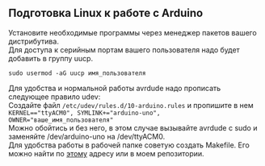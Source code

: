 ## Подготовка Linux к работе с Arduino

Установите необходимые программы через менеджер пакетов вашего дистрибутива.\
Для доступа к серийным портам вашего пользователя надо будет добавить в группу uucp.

```
sudo usermod -aG uucp имя_пользователя
```

Для удобства и нормальной работы avrdude надо прописать следующее правило udev:\
Создайте файл `/etc/udev/rules.d/10-arduino.rules` и пропишите в нем `KERNEL=="ttyACM0", SYMLINK+="arduino-uno", OWNER="ваше_имя_пользователя"`\
Можно обойтись и без него, в этом случае вызывайте avrdude с sudo и заменяйте /dev/arduino-uno на /dev/ttyACM0.\
Для удобства работы в рабочей папке советую создать Makefile. Его можно найти по [этому](https://gist.github.com/mhitza/8a4608f4dfdec20d3879) адресу или в моем репозитории.
